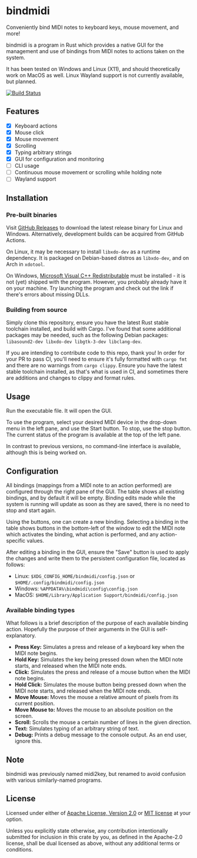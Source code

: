 # bindmidi

Conveniently bind MIDI notes to keyboard keys, mouse movement, and more!

bindmidi is a program in Rust which provides a native GUI for the management and use of bindings from MIDI notes to actions taken on the system.

It has been tested on Windows and Linux (X11), and should theoretically work on MacOS as well. Linux Wayland support is not currently available, but planned.

[![Build Status](https://github.com/Seercat3160/bindmidi/actions/workflows/build.yml/badge.svg)](https://github.com/Seercat3160/bindmidi/actions/workflows/build.yml)

## Features

- [x] Keyboard actions
- [x] Mouse click
- [x] Mouse movement
- [x] Scrolling
- [x] Typing arbitrary strings
- [x] GUI for configuration and monitoring
- [ ] CLI usage
- [ ] Continuous mouse movement or scrolling while holding note
- [ ] Wayland support

## Installation

### Pre-built binaries

Visit [GitHub Releases](https://github.com/Seercat3160/bindmidi/releases) to download the latest release binary for Linux and Windows. Alternatively, development builds can be acquired from GitHub Actions.

On Linux, it may be necessary to install `libxdo-dev` as a runtime dependency. It is packaged on Debian-based distros as `libxdo-dev`, and on Arch in `xdotool`.

On Windows, [Microsoft Visual C++ Redistributable](https://learn.microsoft.com/en-us/cpp/windows/latest-supported-vc-redist?view=msvc-170#visual-studio-2015-2017-2019-and-2022) must be installed - it is not (yet) shipped with the program. However, you probably already have it on your machine. Try launching the program and check out the link if there's errors about missing DLLs.

### Building from source

Simply clone this repository, ensure you have the latest Rust stable toolchain installed, and build with Cargo. I've found that some additional packages may be needed, such as the following Debian packages: `libasound2-dev libxdo-dev libgtk-3-dev libclang-dev`.

If you are intending to contribute code to this repo, thank you! In order for your PR to pass CI, you'll need to ensure it's fully formatted with `cargo fmt` and there are no warnings from `cargo clippy`. Ensure you have the latest stable toolchain installed, as that's what is used in CI, and sometimes there are additions and changes to clippy and format rules.

## Usage

Run the executable file. It will open the GUI.

To use the program, select your desired MIDI device in the drop-down menu in the left pane, and use the Start button. To stop, use the stop button. The current status of the program is available at the top of the left pane.

In contrast to previous versions, no command-line interface is available, although this is being worked on.

## Configuration

All bindings (mappings from a MIDI note to an action performed) are configured through the right pane of the GUI. The table shows all existing bindings, and by default it will be empty. Binding edits made while the system is running will update as soon as they are saved, there is no need to stop and start again.

Using the buttons, one can create a new binding. Selecting a binding in the table shows buttons in the bottom-left of the window to edit the MIDI note which activates the binding, what action is performed, and any action-specific values.

After editing a binding in the GUI, ensure the "Save" button is used to apply the changes and write them to the persistent configuration file, located as follows:

- Linux: `$XDG_CONFIG_HOME/bindmidi/config.json` or `$HOME/.config/bindmidi/config.json`
- Windows: `%APPDATA%\bindmidi\config\config.json`
- MacOS: `$HOME/Library/Application Support/bindmidi/config.json`

### Available binding types

What follows is a brief description of the purpose of each available binding action. Hopefully the purpose of their arguments in the GUI is self-explanatory.

- **Press Key:** Simulates a press and release of a keyboard key when the MIDI note begins.
- **Hold Key:** Simulates the key being pressed down when the MIDI note starts, and released when the MIDI note ends.
- **Click:** Simulates the press and release of a mouse button when the MIDI note begins.
- **Hold Click:** Simulates the mouse button being pressed down when the MIDI note starts, and released when the MIDI note ends.
- **Move Mouse:** Moves the mouse a relative amount of pixels from its current position.
- **Move Mouse to:** Moves the mouse to an absolute position on the screen.
- **Scroll:** Scrolls the mouse a certain number of lines in the given direction.
- **Text:** Simulates typing of an arbitrary string of text.
- **Debug:** Prints a debug message to the console output. As an end user, ignore this.

## Note

bindmidi was previously named midi2key, but renamed to avoid confusion with various similarly-named programs.

## License

Licensed under either of [Apache License, Version 2.0](LICENSE-APACHE) or [MIT license](LICENSE-MIT) at your option.

Unless you explicitly state otherwise, any contribution intentionally submitted for inclusion in this crate by you, as defined in the Apache-2.0 license, shall be dual licensed as above, without any additional terms or conditions.
